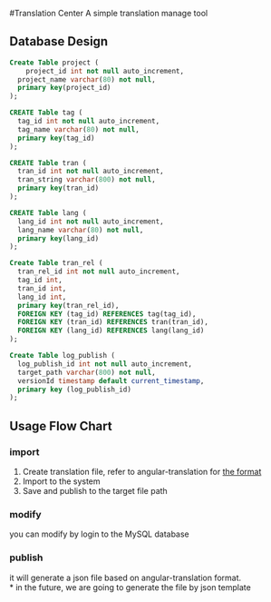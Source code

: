 #Translation Center
A simple translation manage tool

## Database Design

```sql
Create Table project (
	project_id int not null auto_increment,
  project_name varchar(80) not null,
  primary key(project_id)
);

CREATE Table tag (
  tag_id int not null auto_increment,
  tag_name varchar(80) not null,
  primary key(tag_id)
);

CREATE Table tran (
  tran_id int not null auto_increment,
  tran_string varchar(800) not null,
  primary key(tran_id)
);

CREATE Table lang (
  lang_id int not null auto_increment,
  lang_name varchar(80) not null,
  primary key(lang_id)
);

Create Table tran_rel (
  tran_rel_id int not null auto_increment,
  tag_id int,
  tran_id int,
  lang_id int,
  primary key(tran_rel_id),
  FOREIGN KEY (tag_id) REFERENCES tag(tag_id),
  FOREIGN KEY (tran_id) REFERENCES tran(tran_id),
  FOREIGN KEY (lang_id) REFERENCES lang(lang_id)
);

Create Table log_publish (
  log_publish_id int not null auto_increment,
  target_path varchar(800) not null,
  versionId timestamp default current_timestamp,
  primary key (log_publish_id)
);
```

## Usage Flow Chart

### import
1. Create translation file, refer to angular-translation for [the format](https://angular-translate.github.io/)
2. Import to the system
3. Save and publish to the target file path

### modify
you can modify by login to the MySQL database

### publish
it will generate a json file based on angular-translation format.  
\* in the future, we are going to generate the file by json template
